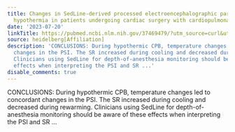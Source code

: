 ```yaml
---
title: Changes in SedLine-derived processed electroencephalographic parameters during
  hypothermia in patients undergoing cardiac surgery with cardiopulmonary bypass
date: '2023-07-20'
linkTitle: https://pubmed.ncbi.nlm.nih.gov/37469479/?utm_source=curl&utm_medium=rss&utm_campaign=pubmed-2&utm_content=1FakS-2QOkCT8HsMOQP1bCRQ4YzyumYOmxmF0moLsQ3dFB1E9V&fc=20220326224207&ff=20230720105928&v=2.17.9.post6+86293ac
source: heidelberg[Affiliation]
description: 'CONCLUSIONS: During hypothermic CPB, temperature changes led to concordant
  changes in the PSI. The SR increased during cooling and decreased during rewarming.
  Clinicians using SedLine for depth-of-anesthesia monitoring should be aware of these
  effects when interpreting the PSI and SR ...'
disable_comments: true
---
```

CONCLUSIONS: During hypothermic CPB, temperature changes led to concordant changes in the PSI. The SR increased during cooling and decreased during rewarming. Clinicians using SedLine for depth-of-anesthesia monitoring should be aware of these effects when interpreting the PSI and SR ...